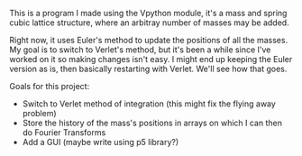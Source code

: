 This is a program I made using the Vpython module, it's a mass and spring cubic lattice structure, where an arbitray number of masses may be added.

Right now, it uses Euler's method to update the positions of all the masses. My goal is to switch to Verlet's method, but it's been a while since I've worked on it so making changes isn't easy. I might end up keeping the Euler version as is, then basically restarting with Verlet. We'll see how that goes.

Goals for this project:
- Switch to Verlet method of integration (this might fix the flying away problem)
- Store the history of the mass's positions in arrays on which I can then do Fourier Transforms
- Add a GUI (maybe write using p5 library?)
